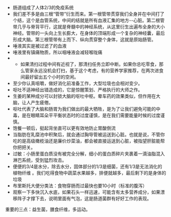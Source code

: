 * 肠道组成了人体2/3的免疫系统
* 我们差不多是由三根“管带”衍生而来。第一根管带贯穿我们全身并在中间打了个结，这个是血管系统，中间的结就是所有血液汇集的地方--心脏。第二根管带几乎与脊背平行，这就是脊髓中的神经系统，从这里衍生出遍布全身的大小神经。管带的一头向上生长膨大，在身体的顶端形成一个复杂的神经囊，最后形成大脑。第三根管带有上而下、纵向贯穿整个身体，这就是原始肠管。
* 唾液其实是被过滤了的血液
* 唾液里有镇痛物质，所以咽唾液会减轻喉咙痛
* * 如果清扫过程中间有近视了，那清扫任务立即中断。如果你总吃零食，那么管家永远没机会打扫，基于这个考虑，有的营养学家推荐，在两次进食间最好留出五个小时的空闲。
* 至少你认真咀嚼，做好消化前准备工作，大型垃圾也会相对变少。
* 呕吐不适神经出错造成的，它是惊醒策划、严格执行的大师之作。
* 生姜的某种成分可以封锁大脑的呕吐中枢。晕车药的效果类似，但作用在大脑，让人产生疲倦。
* 呕吐代表了大脑和肠胃为我们做出的最大牺牲，是为了让我们避免可能的中毒，是在眼睛耳朵平平衡状态时的过度谨慎，是在我们需要能量时候的过度谨慎。
* 饱餐一顿后，挺起背坐直可以更有效地防止胃酸倒流
* 当脂肪在乳糜池中积聚后，就会通过胸导管被运送到心脏。也就是说，不管你吃的是高级橄榄油还是廉价炒菜油，都会被直接运送到心脏，被指望肝脏能帮你把把关。
* 过敏：小肠里蛋白质没有被完全分解，细小的蛋白质碎片夹裹着一滴油脂混入淋巴系统，受到猛烈攻击。
* 便便的3/4是水分，除去水分，固体部分的1/3是细菌，还有1/3是无法消化的植物纤维  。我们吃得食物中蔬菜水果越多，排便就越多，最后剩下的是身体的垃圾
* 布里斯托大便分类法：食物穿肠而过最快也要10小时（标准的腹泻）
* 观察一下多快沉入水底，如果石头一样迅速，可能含有太多营养成分，如果漂移阵子才撑下去，说明里面有气泡，这是肠道菌群有好好工作的表现。

重要的三点：益生菌，膳食纤维，多运动。

